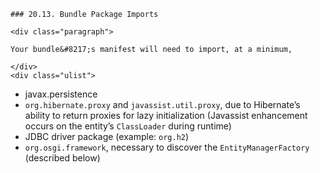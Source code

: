     ### 20.13. Bundle Package Imports

    <div class="paragraph">

    Your bundle&#8217;s manifest will need to import, at a minimum,

    </div>
    <div class="ulist">

*   javax.persistence
*   `org.hibernate.proxy` and `javassist.util.proxy`, due to Hibernate&#8217;s ability to return proxies for lazy initialization (Javassist enhancement occurs on the entity&#8217;s `ClassLoader` during runtime)
*   JDBC driver package (example: `org.h2`)
*   `org.osgi.framework`, necessary to discover the `EntityManagerFactory` (described below)
    </div>
    </div>
    <div class="sect2">